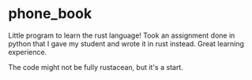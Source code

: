 # phone_book
Little program to learn the rust language!
Took an assignment done in python that I gave my student and wrote it in rust instead. Great learning experience.

The code might not be fully rustacean, but it's a start.
